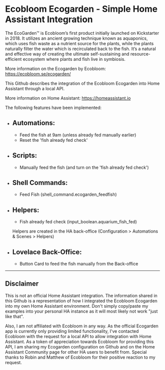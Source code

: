 # Ecobloom Ecogarden - Simple Home Assistant Integration

The EcoGarden™ is Ecobloom’s first product initially launched on Kickstarter in 2018. It utilizes an ancient growing technique known as aquaponics, which uses fish waste as a nutrient source for the plants, while the plants naturally filter the water which is recirculated back to the fish. It’s a natural and effective way of creating the ultimate self-sustaining and resource-efficient ecosystem where plants and fish live in symbiosis.

More information on the Ecogarden by Ecobloom: https://ecobloom.se/ecogarden/

This Github describes the integration of the Ecobloom Ecogarden into Home Assistant through a local API.

More information on Home Assistant: https://homeassistant.io

The following features have been implemented:
  - Automations:
    - 
    - Feed the fish at 9am (unless already fed manually earlier)
    - Reset the 'fish already fed check'

  - Scripts:
    -
    - Manually feed the fish (and turn on the 'fish already fed check')

  - Shell Commands:
    -
    - Feed Fish (shell_command.ecogarden_feedfish)

  - Helpers:
    - 
    - Fish already fed check (input_boolean.aquarium_fish_fed)

    Helpers are created in the HA back-office (Configuration > Automations & Scenes > Helpers)
    
  - Lovelace Back-Office:
    - 
    - Button Card to feed the fish manually from the Back-office

----
## Disclaimer

This is not an official Home Assistant integration.   The information shared in this Github is a representation of how I integrated the Ecobloom Ecogarden into my own Home Assistant environment.   Don't simply copy/paste my examples into your personal HA instance as it will most likely not work "just like that".  

Also, I am not affiliated with Ecobloom in any way.   As the official Ecogarden app is currently only providing limited functionality, I've contacted Ecobloom with the request for a local API to allow integration with Home Assistant.  As a token of appreciation towards Ecobloom for providing this API, I am sharing my Ecogarden configuration on Github and on the Home Assistant Community page for other HA users to benefit from.    Special thanks to Robin and Matthew of Ecobloom for their positive reaction to my request.
